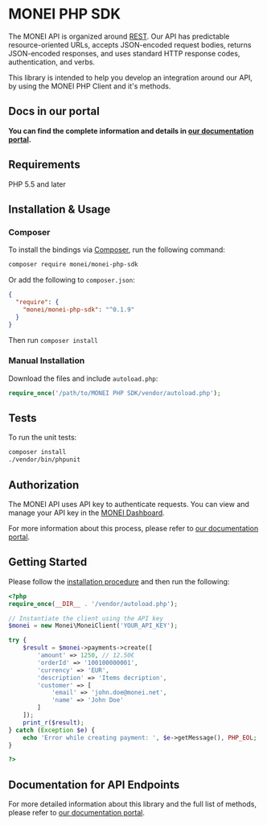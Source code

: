 # MONEI PHP SDK

The MONEI API is organized around [REST](https://en.wikipedia.org/wiki/Representational_State_Transfer). Our API has predictable resource-oriented URLs, accepts JSON-encoded request bodies, returns JSON-encoded responses, and uses standard HTTP response codes, authentication, and verbs.

This library is intended to help you develop an integration around our API, by using the MONEI PHP Client and it's methods.

## Docs in our portal

**You can find the complete information and details in [our documentation portal](https://docs.monei.net/api/).**

## Requirements

PHP 5.5 and later

## Installation & Usage

### Composer

To install the bindings via [Composer](http://getcomposer.org/), run the following command:

```bash
composer require monei/monei-php-sdk
```

Or add the following to `composer.json`:

```json
{
  "require": {
    "monei/monei-php-sdk": "^0.1.9"
  }
}
```

Then run `composer install`

### Manual Installation

Download the files and include `autoload.php`:

```php
require_once('/path/to/MONEI PHP SDK/vendor/autoload.php');
```

## Tests

To run the unit tests:

```bash
composer install
./vendor/bin/phpunit
```


## Authorization

The MONEI API uses API key to authenticate requests. You can view and manage your API key in the [MONEI Dashboard](https://dashboard.monei.net/settings/api).

For more information about this process, please refer to [our documentation portal](https://docs.monei.net/api/#section/Authentication).



## Getting Started

Please follow the [installation procedure](#installation--usage) and then run the following:

```php
<?php
require_once(__DIR__ . '/vendor/autoload.php');

// Instantiate the client using the API key
$monei = new Monei\MoneiClient('YOUR_API_KEY');

try {
    $result = $monei->payments->create([
        'amount' => 1250, // 12.50€
        'orderId' => '100100000001',
        'currency' => 'EUR',
        'description' => 'Items decription',
        'customer' => [
            'email' => 'john.doe@monei.net',
            'name' => 'John Doe'
        ]
    ]);
    print_r($result);
} catch (Exception $e) {
    echo 'Error while creating payment: ', $e->getMessage(), PHP_EOL;
}

?>
```

## Documentation for API Endpoints

For more detailed information about this library and the full list of methods, please refer to [our documentation portal](https://docs.monei.net/api/).
